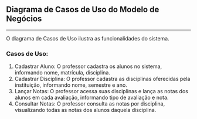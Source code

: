 ## Diagrama de Casos de Uso do Modelo de Negócios
---
O diagrama de Casos de Uso ilustra as funcionalidades do sistema.

### Casos de Uso:
1. Cadastrar Aluno: O professor cadastra os alunos no sistema, informando nome, matrícula, disciplina.
2. Cadastrar Disciplina: O professor cadastra as disciplinas oferecidas pela instituição, informando nome, semestre e ano.
3. Lançar Notas: O professor acessa suas disciplinas e lança as notas dos alunos em cada avaliação, informando tipo de avaliação e nota.
4. Consultar Notas: O professor consulta as notas por disciplina, visualizando todas as notas dos alunos daquela disciplina.